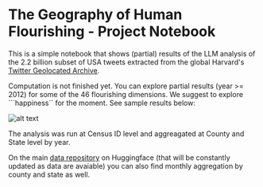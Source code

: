 # The Geography of Human Flourishing - Project Notebook
This is a simple notebook that shows (partial) results of the LLM analysis of the 2.2 billion subset of USA tweets extracted from the global Harvard's [Twitter Geolocated Archive](https://dataverse.harvard.edu/dataset.xhtml?persistentId=doi:10.7910/DVN/3NCMB6). 

Computation is not finished yet.
You can explore partial results (year >= 2012) for some of the 46 flourishing dimensions. We suggest to explore ```happiness`` for the moment. See sample results below:

![alt text](https://drive.google.com/file/d/1cEf22kA8_owNqivMagXZWS7IqARpuIZN/view?usp=sharing)

The analysis was run at Census ID level and aggreagated at County and State level by year.

On the main [data repository](https://huggingface.co/datasets/siacus/flourishing) on Huggingface (that will be constantly updated as data are avaiable) you can also find monthly aggregation by  county and state as well.

